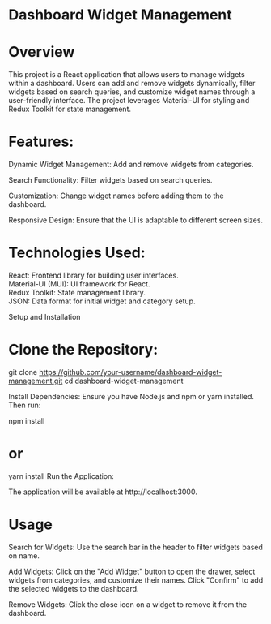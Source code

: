 # Dashboard Widget Management


# Overview


This project is a React application that allows users to manage widgets within a dashboard. Users can add and remove widgets dynamically, filter widgets based on search queries, and customize widget names through a user-friendly interface. The project leverages Material-UI for styling and Redux Toolkit for state management.


# Features:

Dynamic Widget Management: Add and remove widgets from categories.

Search Functionality: Filter widgets based on search queries.

Customization: Change widget names before adding them to the dashboard.

Responsive Design: Ensure that the UI is adaptable to different screen sizes.

# Technologies Used:

React: Frontend library for building user interfaces.  
Material-UI (MUI): UI framework for React.  
Redux Toolkit: State management library.  
JSON: Data format for initial widget and category setup.  



Setup and Installation   
# Clone the Repository:

git clone https://github.com/your-username/dashboard-widget-management.git 
cd dashboard-widget-management

Install Dependencies: 
Ensure you have Node.js and npm or yarn installed. Then run:


npm install
# or
yarn install
Run the Application:

The application will be available at http://localhost:3000.

# Usage
Search for Widgets: Use the search bar in the header to filter widgets based on name.

Add Widgets: Click on the "Add Widget" button to open the drawer, select widgets from categories, and customize their names. Click "Confirm" to add the selected widgets to the dashboard.

Remove Widgets: Click the close icon on a widget to remove it from the dashboard.
